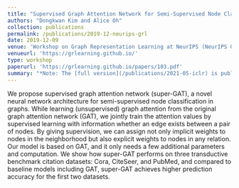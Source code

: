 ```yaml
---
title: "Supervised Graph Attention Network for Semi-Supervised Node Classification"
authors: "Dongkwan Kim and Alice Oh"
collection: publications
permalink: /publications/2019-12-neurips-grl
date: 2019-12-09
venue: 'Workshop on Graph Representation Learning at NeurIPS (NeurIPS GRL)'
venueurl: 'https://grlearning.github.io/'
type: workshop
paperurl: 'https://grlearning.github.io/papers/103.pdf'
summary: "*Note: The [full version](/publications/2021-05-iclr) is published at ICLR 2021.*"
---
```


We propose supervised graph attention network  (super-GAT), a novel neural network architecture for semi-supervised node classification in graphs. While learning (unsupervised) graph attention from the original graph attention network (GAT), we jointly train the attention values by supervised learning with information whether an edge exists between a pair of nodes. By giving supervision, we can assign not only implicit weights to nodes in the neighborhood but also explicit weights to nodes in any relation. Our model is based on GAT, and it only needs a few additional parameters and computation. We show how super-GAT performs on three transductive benchmark citation datasets: Cora, CiteSeer, and PubMed, and compared to baseline models including GAT, super-GAT achieves higher prediction accuracy for the first two datasets.